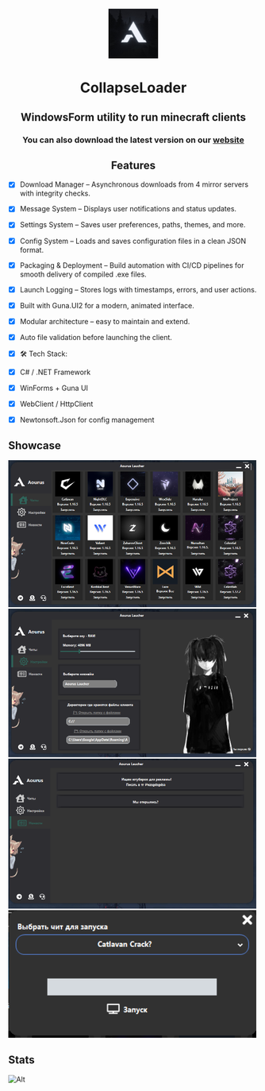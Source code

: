 <p align=center><img src="https://raw.githubusercontent.com/AourusLaucher/AourusLauncher/refs/heads/main/screen/logo.jpg" width=100></p>

<h1 align=center>CollapseLoader</h1>

<h2 align=center>WindowsForm utility to run minecraft clients</h2> 

<h3 align=center>You can also download the latest version on our <a href="https://t.me/AourusLaucher">website</a></h3>

<h2 align=center>Features</h2>

* [X] Download Manager – Asynchronous downloads from 4 mirror servers with integrity checks.
* [X] Message System – Displays user notifications and status updates.
* [X] Settings System – Saves user preferences, paths, themes, and more.
* [X] Config System – Loads and saves configuration files in a clean JSON format.
* [X] Packaging & Deployment – Build automation with CI/CD pipelines for smooth delivery of compiled .exe files.
* [X] Launch Logging – Stores logs with timestamps, errors, and user actions.
* [X] Built with Guna.UI2 for a modern, animated interface.
* [X] Modular architecture – easy to maintain and extend.
* [X] Auto file validation before launching the client.
* [X] 🛠️ Tech Stack:
* [X] C# / .NET Framework
* [X] WinForms + Guna UI
* [X] WebClient / HttpClient
* [X] Newtonsoft.Json for config management


## Showcase
<img src="https://raw.githubusercontent.com/AourusLaucher/AourusLauncher/refs/heads/main/screen/Main.png" width=500>

<img src="https://raw.githubusercontent.com/AourusLaucher/AourusLauncher/refs/heads/main/screen/Set.png" width=500>

<img src="https://raw.githubusercontent.com/AourusLaucher/AourusLauncher/refs/heads/main/screen/New.png" width=500>

<img src="https://raw.githubusercontent.com/AourusLaucher/AourusLauncher/refs/heads/main/screen/load.png" width=500>

## Stats
![Alt](https://repobeats.axiom.co/api/embed/3f2518d94f39d0e2e8e45c32b361971fdf010719.svg "Repobeats analytics image")
